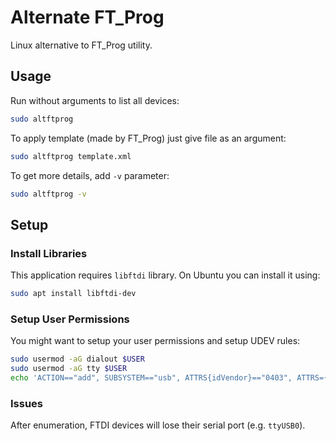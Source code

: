 Alternate FT_Prog
=================

Linux alternative to FT_Prog utility.


## Usage

Run without arguments to list all devices:
```bash
sudo altftprog
```

To apply template (made by FT_Prog) just give file as an argument:
```bash
sudo altftprog template.xml
```

To get more details, add `-v` parameter:
```bash
sudo altftprog -v
```


## Setup

### Install Libraries

This application requires `libftdi` library. On Ubuntu you can install it using:
```bash
sudo apt install libftdi-dev
```

### Setup User Permissions

You might want to setup your user permissions and setup UDEV rules:
```bash
sudo usermod -aG dialout $USER
sudo usermod -aG tty $USER
echo 'ACTION=="add", SUBSYSTEM=="usb", ATTRS{idVendor}=="0403", ATTRS={idProduct}=="6001", OWNER="user", MODE="0777", GROUP="dialout"' | tee /etc/udev/rules.d/99-libftdi.rules
```
### Issues

After enumeration, FTDI devices will lose their serial port (e.g. `ttyUSB0`).
